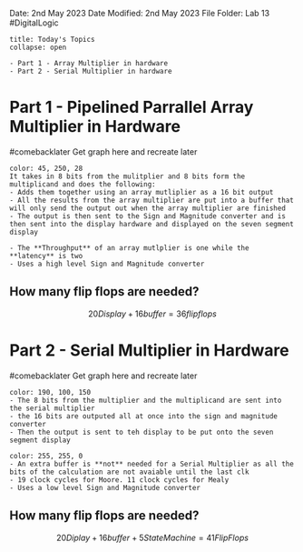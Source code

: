 Date: 2nd May 2023
Date Modified: 2nd May 2023
File Folder: Lab 13
#DigitalLogic

```ad-abstract
title: Today's Topics
collapse: open

- Part 1 - Array Multiplier in hardware
- Part 2 - Serial Multiplier in hardware

```

# Part 1 - Pipelined Parrallel Array Multiplier in Hardware

#comebacklater Get graph here and recreate later

```ad-summary
color: 45, 250, 28
It takes in 8 bits from the mulitplier and 8 bits form the multiplicand and does the following:
- Adds them together using an array mutliplier as a 16 bit output
- All the results from the array multiplier are put into a buffer that will only send the output out when the array multiplier are finished
- The output is then sent to the Sign and Magnitude converter and is then sent into the display hardware and displayed on the seven segment display 
```

```ad-note
- The **Throughput** of an array mutlplier is one while the **latency** is two
- Uses a high level Sign and Magnitude converter
```

## How many flip flops are needed?

$$ 20 Display + 16 buffer = 36 flip flops$$

# Part 2 - Serial Multiplier in Hardware

#comebacklater Get graph here and recreate later

```ad-summary
color: 190, 100, 150
- The 8 bits from the multiplier and the multiplicand are sent into the serial multiplier
- the 16 bits are outputed all at once into the sign and magnitude converter
- Then the output is sent to teh display to be put onto the seven segment display
```

```ad-note
color: 255, 255, 0
- An extra buffer is **not** needed for a Serial Multiplier as all the bits of the calculation are not avaiable until the last clk
- 19 clock cycles for Moore. 11 clock cycles for Mealy
- Uses a low level Sign and Magnitude converter
```

## How many flip flops are needed?

$$20 Diplay + 16 buffer + 5 State Machine = 41 Flip Flops$$






